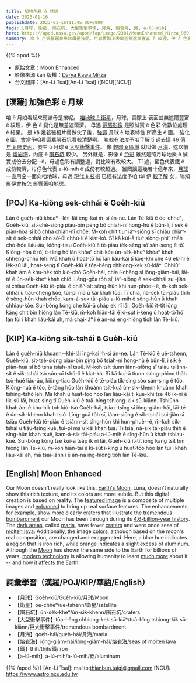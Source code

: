 ```yaml
---
title: 加強色彩 ê 月球
date: 2023-01-16
publishdate: 2023-01-16T11:45:00+0800
tags: [月球, 衛星, 隕石坑, 大型衝擊事件, 月海, 熔岩海, 鐵, a-lú-mih]
hero: https://apod.nasa.gov/apod/fap/image/2301/MoonEnhanced_Mirza_960.jpg
summary: 咱 ê 月娘看起來應該毋是按呢。月球實際上表面並無遮爾豐富 ê 紋理，伊 ê 色彩變化是無差遮爾濟。
---
```


{{% apod %}}

- 原始文章：[Moon Enhanced](https://apod.nasa.gov/apod/ap230116.html)
- 影像來源 kah 版權：[Darya Kawa Mirza](https://www.instagram.com/daryavaseum/)
- 台文翻譯：[An-Li Tsai][An-Li Tsai] ([NCU][NCU])

## [漢羅] 加強色彩 ê 月球
咱 ê 月娘看起來應該毋是按呢。
[咱地球 ê 衛星][Earth's Moon]，月球，實際上 表面並無遮爾豐富 ê 紋理，伊 色 ê 變化是無差遮爾濟。
毋過 [這張影像][featured image] 是照誠實 ê 色彩 做數位處理 ê 結果。
是 kā 幾若張相片疊做伙了後，[強調][enhanced] 月球 ê 地表特性 所產生 ê 圖。
強化 ê 圖，會當予咱看這寡隕石坑看較清楚咧。
嘛較有法度予咱了解 tī [過去這 46 億年 ê 歷史內][4.6-billion-year history]，發生 tī 月球 ê [大型衝擊事件][tremendous bombardment]。
像 [較暗 ê 區域][dark areas] 就叫做 [月海][maria]，遮以前是 [熔岩海][molten lava]，內底 ê [隕石坑][craters] 較少。
另外就是，影像 ê [色彩][colors] 雖然是照月球地表 ê 誠實成份去分配--ê，毋過色彩有調整過，對比嘛有改較大。
Tī 遮，藍色代表鐵 ê 成份較濟，柑仔色代表 a-lú-mih ê 成份有較超過。
雖罔講這幾若十億年來，[月球][Moon] 一直用仝一面向咱地球，毋過 [現代 ê 技術][modern technology] 已經有法度予咱 tùi 伊 [較了解][much more] 矣，嘛知影伊會按怎 [影響著咱地球][affects the Earth]。



## [POJ] Ka-kiông sek-chhái ê Goe̍h-kiû
Lán ê goe̍h-niû khòaⁿ--khí-lâi èng-kai m̄-sī án-ne.
Lán Tē-kiû ê ōe-chheⁿ, Goe̍h-kiû, si̍t-chè-siōng piáu-bīn pēng bô chiah-nī hong-hù ê bûn-lí, i sek ê piàn-hòa sī bô chha chiah-nī chōe.
M̄-koh chit tiuⁿ iáⁿ-siōng sī chiàu chiâⁿ-si̍t ê sek-chhái chò só͘-ūi chhú-lí ê kiat-kó.
Sī kā kúi-ā tiuⁿ siòng-phìⁿ tha̍h chò-hóe liáu-āu, kiông-tiau Goe̍h-kiû ê tē-piáu te̍k-sèng só͘ sán-seng ê tô͘.
Kiông-hòa ê tô͘, ē-tàng hō͘ lán khòaⁿ chit-kóa ún-se̍k-kheⁿ khòaⁿ khah chheng-chhó leh.
Mā khah ū hoat-tō͘ hō͘ lán liáu-kái tī kòe-khì che 46 ek-nî ê le̍k-sú lāi, hoat-seng tī Goe̍h-kiû ê tōa-hêng chhiong-kek sū-kiāⁿ.
Chhiūⁿ khah àm ê khu-he̍k to̍h kiò-chò Goe̍h-hái, chia í-chêng sī iông-giâm-hái, lāi-té ê ún-se̍k-kheⁿ khah chió.
Lēng-gōa to̍h sī, iáⁿ-siōng ê sek-chhái sui-jiân sī chiàu Goe̍h-kiû tē-piáu ê chiâⁿ-si̍t sêng-hūn khì hun-phòe--ê, m̄-koh sek-chhái ū tiâu-chéng kòe, tùi-pí mā ū kái khah tōa.
Tī chia, nâ-sek tāi-piáu thih ê sêng-hūn khah chōe, kam-á-sek tāi-piáu a-lú-mih ê sêng-hūn ū khah chhiau-kòe.
Sui-bóng kóng che kúi-ā cha̍p ek nî lâi, Goe̍h-kiû it-ti̍t iōng kāng chi̍t bīn hiòng lán Tē-kiû, m̄-koh hiān-tāi ê ki-su̍t í-keng ū hoat-tō͘ hō͘ lán tùi i khah liáu-kái ah, mā chai-iáⁿ i ē án-ná eng-hiông tio̍h lán Tē-kiû.

## [KIP]  Ka-kiông sik-tshái ê Gue̍h-kiû
Lán ê gue̍h-niû khuànn--khí-lâi ìng-kai m̄-sī án-ne.
Lán Tē-kiû ê uē-tshenn, Gue̍h-kiû, si̍t-tsè-siōng piáu-bīn pīng bô tsiah-nī hong-hù ê bûn-lí, i sik ê piàn-huà sī bô tsha tsiah-nī tsuē.
M̄-koh tsit tiunn iánn-siōng sī tsiàu tsiânn-si̍t ê sik-tshái tsò sóo-uī tshú-lí ê kiat-kó.
Sī kā kuí-ā tiunn siòng-phìnn tha̍h tsò-hué liáu-āu, kiông-tiau Gue̍h-kiû ê tē-piáu ti̍k-sìng sóo sán-sing ê tôo.
Kiông-huà ê tôo, ē-tàng hōo lán khuànn tsit-kuá ún-si̍k-khenn khuànn khah tshing-tshó leh.
Mā khah ū huat-tōo hōo lán liáu-kái tī kuè-khì tse 46 ik-nî ê li̍k-sú lāi, huat-sing tī Gue̍h-kiû ê tuā-hîng tshiong-kik sū-kiānn.
Tshiūnn khah àm ê khu-hi̍k to̍h kiò-tsò Gue̍h-hái, tsia í-tsîng sī iông-giâm-hái, lāi-té ê ún-si̍k-khenn khah tsió.
Līng-guā to̍h sī, iánn-siōng ê sik-tshái sui-jiân sī tsiàu Gue̍h-kiû tē-piáu ê tsiânn-si̍t sîng-hūn khì hun-phuè--ê, m̄-koh sik-tshái ū tiâu-tsíng kuè, tuì-pí mā ū kái khah tuā.
Tī tsia, nâ-sik tāi-piáu thih ê sîng-hūn khah tsuē, kam-á-sik tāi-piáu a-lú-mih ê sîng-hūn ū khah tshiau-kuè.
Sui-bóng kóng tse kuí-ā tsa̍p ik nî lâi, Gue̍h-kiû it-ti̍t iōng kāng tsi̍t bīn hiòng lán Tē-kiû, m̄-koh hiān-tāi ê ki-su̍t í-king ū huat-tōo hōo lán tuì i khah liáu-kái ah, mā tsai-iánn i ē án-ná ing-hiông tio̍h lán Tē-kiû.

## [English] Moon Enhanced
Our Moon doesn't really look like this.
[Earth's Moon][Earth's Moon], Luna, doesn't naturally show this rich texture, and its colors are more subtle.
But this digital creation is based on reality.
The [featured image][featured image] is a composite of multiple images and [enhanced][enhanced] to bring up real surface features.
The enhancements, for example, show more clearly craters that illustrate the [tremendous bombardment][tremendous bombardment] our Moon has been through during its [4.6-billion-year history][4.6-billion-year history].
The [dark areas][dark areas], called [maria][maria], have fewer [craters][craters] and were once seas of [molten lava][molten lava].
Additionally, the image [colors][colors], although based on the moon's real composition, are changed and exaggerated.
Here, a blue hue indicates a region that is iron rich, while orange indicates a slight excess of aluminum.
Although the [Moon][Moon] has shown the same side to the Earth for billions of years, [modern technology][modern technology] is allowing humanity to learn [much more][much more] about it -- and how it [affects the Earth][affects the Earth].

## 詞彙學習（漢羅/POJ/KIP/華語/English）
- 【月球】Goe̍h-kiû/Gue̍h-kiû/月球/Moon
- 【衛星】ōe-chheⁿ/uē-tshenn/衛星/satellite
- 【隕石坑】ún-se̍k-kheⁿ/ún-si̍k-khenn/隕石坑/craters
- 【大型衝擊事件】tōa-hêng chhiong-kek sū-kiāⁿ/tuā-hîng tshiong-kik sū-kiānn/巨大衝擊事件/tremendous bombardment
- 【月海】goe̍h-hái/gue̍h-hái/月海/maria
- 【熔岩海】iông-giâm-hái/iông-giâm-hái/熔岩海/seas of molten lava
- 【鐵】thih/thih/鐵/iron
- 【a-lú-mih】a-lú-mih/a-lú-mih/鋁/aluminum


{{% /apod %}}
[An-Li Tsai]: mailto:thianbun.taigi@gmail.com
[NCU]: https://www.astro.ncu.edu.tw

[copyright]: https://apod.nasa.gov/apod/fap/lib/about_apod.html#srapply
[License]: https://creativecommons.org/licenses/by/2.0/

[Earth's Moon]:https://solarsystem.nasa.gov/moons/earths-moon/in-depth/
[featured image]:https://www.instagram.com/p/ClT7OieMS3-/
[enhanced]:https://mymodernmet.com/wp/wp-content/uploads/2021/07/benson-cat-outfits-8.jpeg
[tremendous bombardment]:https://en.wikipedia.org/wiki/Late_Heavy_Bombardment
[4.6-billion-year history]:https://moon.nasa.gov/inside-and-out/overview/#otp_lunar_origins
[dark areas]:https://en.wikipedia.org/wiki/Lunar_mare#/media/File:Moon_names.svg
[maria]:https://en.wikipedia.org/wiki/Lunar_mare
[craters]:https://youtu.be/HTukFx17Ryg
[molten lava]:https://youtu.be/wiRdr5LzbwY
[colors]:https://apod.nasa.gov/apod/ap210831.html
[Moon]:https://spaceplace.nasa.gov/all-about-the-moon/en/
[modern technology]:https://apod.nasa.gov/apod/ap140113.html
[much more]:https://apod.nasa.gov/apod/ap190717.html
[affects the Earth]:https://www.iop.org/explore-physics/moon/how-does-moon-affect-earth

